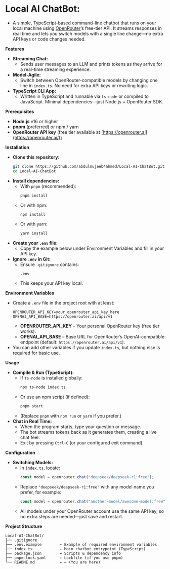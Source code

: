 # **Local AI ChatBot:**
- A simple, TypeScript-based command-line chatbot that runs on your local machine using [OpenRouter](https://openrouter.ai/)’s free-tier API. It streams responses in real time and lets you switch models with a single line change—no extra API keys or code changes needed.

**Features**
- **Streaming Chat:**
  - Sends user messages to an LLM and prints tokens as they arrive for a real-time streaming experience.
- **Model-Agile:**
  - Switch between OpenRouter-compatible models by changing one line in `index.ts`. No need for extra API keys or rewriting logic.
- **TypeScript CLI App:**
  - Written in TypeScript and runnable via `ts-node` or compiled to JavaScript. Minimal dependencies—just Node.js + OpenRouter SDK.

**Prerequisites**
- **Node.js** v16 or higher
- **pnpm** (preferred) _or_ npm / yarn
- **OpenRouter API key** (free tier available at [https://openrouter.ai](https://openrouter.ai/))

**Installation**
- **Clone this repository:**
    ```bash
    git clone https://github.com/abdulmujeeb4ahmed/Local-AI-ChatBot.git
    cd Local-AI-ChatBot
    ```
- **Install dependencies:**
  - With `pnpm` (recommended):
    ```bash
    pnpm install
    ```
  - Or with npm:
    ```bash
    npm install
    ```
  - Or with yarn:
    ```bash
    yarn install
    ```
- **Create your `.env` file:**  
  - Copy the example below under Environment Variables and fill in your API key.
- **Ignore `.env` in Git:**  
  - Ensure `.gitignore` contains:
    ```
    .env
    ```
  - This keeps your API key local.

**Environment Variables**
- Create a `.env` file in the project root with at least:
    ```
    OPENROUTER_API_KEY=your_openrouter_api_key_here
    OPENAI_API_BASE=https://openrouter.ai/api/v1
    ```
  - **OPENROUTER_API_KEY** – Your personal OpenRouter key (free tier works).
  - **OPENAI_API_BASE** – Base URL for OpenRouter’s OpenAI-compatible endpoint (default: `https://openrouter.ai/api/v1`).
- You can add other variables if you update `index.ts`, but nothing else is required for basic use.

**Usage**
- **Compile & Run (TypeScript):**
  - If `ts-node` is installed globally:
    ```bash
    npx ts-node index.ts
    ```
  - Or use an npm script (if defined):
    ```bash
    pnpm start
    ```
  - (Replace `pnpm` with `npm run` or `yarn` if you prefer.)
- **Chat in Real Time:**
  - When the program starts, type your question or message.
  - The bot streams tokens back as it generates them, creating a live chat feel.
  - Exit by pressing `Ctrl+C` (or your configured exit command).

**Configuration**
- **Switching Models:**  
  - In `index.ts`, locate:
    ```ts
    const model = openrouter.chat("deepseek/deepseek-r1:free");
    ```
  - Replace `"deepseek/deepseek-r1:free"` with any model name you prefer, for example:
    ```ts
    const model = openrouter.chat("another-model/awesome-model:free");
    ```
  - All models under your OpenRouter account use the same API key, so no extra steps are needed—just save and restart.

**Project Structure**
```text
Local-AI-ChatBot/
├── .gitignore
├── .env.example        ← Example of required environment variables
├── index.ts            ← Main chatbot entrypoint (TypeScript)
├── package.json        ← Scripts & dependency info
├── pnpm-lock.yaml      ← Lockfile (if you use pnpm)
└── README.md           ← ← (You are here)
